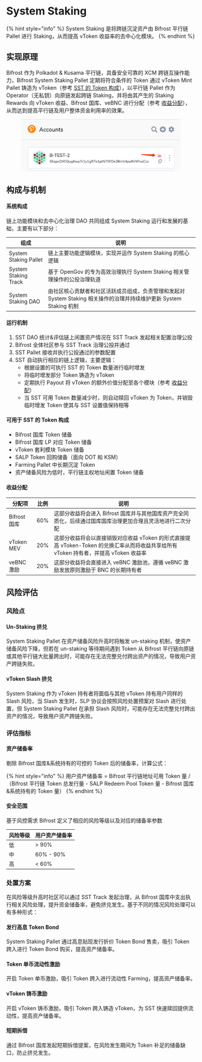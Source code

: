 # System Staking

{% hint style="info" %}
System Staking 是将跨链沉淀资产由 Bifrost 平行链 Pallet 进行 Staking，从而提高 vToken 收益率的去中心化模块。
{% endhint %}

## 实现原理

Bifrost 作为 Polkadot & Kusama 平行链，具备安全可靠的 XCM 跨链互操作能力，Bifrost System Staking Pallet 定期将符合条件的 Token 通过 vToken Mint Pallet 铸造为 vToken（参考 [SST 的 Token 构成](system-staking.md#ke-yong-yu-sst-de-token-gou-cheng)），以平行链 Pallet 作为 Operator（无私钥）向原链发起跨链 Staking，并将由其产生的 Staking Rewards 向 vToken 收益、Bifrost 国库、veBNC 进行分配（参考 [收益分配](system-staking.md#shou-yi-fen-pei)），从而达到提高平行链及用户整体资金利用率的效果。

<figure><img src="../.gitbook/assets/image (4).png" alt=""><figcaption></figcaption></figure>

## 构成与机制

#### 系统构成

链上功能模块和去中心化治理 DAO 共同组成 System Staking 运行和发展的基础，主要有以下部分：

| 组成                    | 说明                                                                         |
| --------------------- | -------------------------------------------------------------------------- |
| System Staking Pallet | 链上主要功能逻辑模块，实现并运作 System Staking 的核心逻辑                                      |
| System Staking Track  | 基于 OpenGov 的专为高效治理执行 System Staking 相关管理操作的公投治理轨道                          |
| System Staking DAO    | 由社区核心贡献者和社区活跃成员组成，负责管理和发起对 System Staking 相关操作的治理并持续维护更新 System Staking 机制 |

#### 运行机制

1. SST DAO 统计&评估链上闲置资产情况在 SST Track 发起相关配置治理公投
2. Bifrost 全体社区参与 SST Track 治理公投并通过
3. SST Pallet 接收并执行公投通过的参数配置
4. SST 自动执行相应的链上逻辑，主要逻辑：
   * 根据设置的可执行 SST 的 Token 数量进行临时增发
   * 将临时增发部分 Token 铸造为 vToken
   * 定期执行 Payout 将 vToken 的额外价值分配至各个模块（参考 [收益分配](system-staking.md#shou-yi-fen-pei)）
   * 当 SST 可用 Token 数量减少时，则自动赎回 vToken 为 Token，并销毁临时增发 Token 使其与 SST 设置值保持相等

#### 可用于 SST 的 Token 构成

* Bifrost 国库 Token 储备
* Bifrost 国库 LP 对应 Token 储备
* vToken 套利模块 Token 储备
* SALP Token 回购储备（面向 DOT 和 KSM）
* Farming Pallet 中长期沉淀 Token
* 资产储备风险为低时，平行链主权地址闲置 Token 储备

#### 收益分配

| 分配项        | 比例  | 说明                                                                                     |
| ---------- | --- | -------------------------------------------------------------------------------------- |
| Bifrost 国库 | 60% | 这部分收益将会进入 Bifrost 国库并与其他国库资产完全同质化，后续通过国库国库治理更加合理且灵活地进行二次分配                             |
| vToken MEV | 20% | 这部分收益将会以直接销毁对应收益 vToken 的形式直接提高 vToken-Token 的兑换汇率从而将收益共享给所有 vToken 持有者，并提高 vToken 收益率 |
| veBNC 激励   | 20% | 这部分收益将会直接进入 veBNC 激励池，遵循 veBNC 激励发放原则激励于 BNC 的长期持有者                                    |

## 风险评估

### 风险点

#### Un-Staking 挤兑

System Staking Pallet 在资产储备风险升高时将触发 un-staking 机制，使资产储备风险下降，但若在 un-staking 等待期间遇到 Token 从 Bifrost 平行链向原链或其他平行链大批量跨出时，可能存在无法完整兑付跨出资产的情况，导致用户资产跨链失败。

#### vToken Slash 挤兑

System Staking 作为 vToken 持有者将面临与其他 vToken 持有用户同样的 Slash 风险，当 Slash 发生时，SLP 协议会按照风险处置预案对 Slash 进行处置，但 System Staking Pallet 在承担 Slash 风险时，可能存在无法完整兑付跨出资产的情况，导致用户资产跨链失败。

### 评估指标

#### 资产储备率

剔除 Bifrost 国库&系统持有的可控的 Token 后的储备率，计算公式：

{% hint style="info" %}
用户资产储备率 = Bifrost 平行链地址可用 Token 量 /（Bifrost 平行链 Token 总发行量 - SALP Redeem Pool Token 量 - Bifrost 国库&系统持有的 Token 量）
{% endhint %}

#### 安全范围

基于风控需求 Bifrost 定义了相应的风险等级以及对应的储备率参数

| 风险等级 | 用户资产储备率   |
| ---- | --------- |
| 低    | > 90%     |
| 中    | 60% - 90% |
| 高    | < 60%     |

### 处置方案

在风险等级升高时社区可以通过 SST Track 发起治理，从 Bifrost 国库中支出执行相关风险处理，提升资金储备率，避免挤兑发生。基于不同的情况风险处理可以有多种形式：

#### 发行高息 Token Bond

System Staking Pallet 通过高息贴现发行折价 Token Bond 售卖，吸引 Token 跨入进行 Token Bond 购买，提高资产储备率。

#### Token 单币流动性激励

开启 Token 单币激励，吸引 Token 跨入进行流动性 Farming，提高资产储备率。

#### vToken 铸币激励

开启 vToken 铸币激励，吸引 Token 跨入铸造 vToken，为 SST 快速赎回提供流动性，提高资产储备率。

#### 短期拆借

通过 Bifrost 国库发起短期拆借提案，在风险发生期间为 Token 补足的储备缺口，防止挤兑发生。

